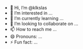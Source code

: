 - 👋 Hi, I’m @klkslas
- 👀 I’m interested in ...
- 🌱 I’m currently learning ...
- 💞️ I’m looking to collaborate on ...
- 📫 How to reach me ...
- 😄 Pronouns: ...
- ⚡ Fun fact: ...

<!---
klkslas/klkslas is a ✨ special ✨ repository because its `README.md` (this file) appears on your GitHub profile.
You can click the Preview link to take a look at your changes.
--->
